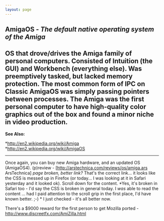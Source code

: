 ```yaml
---
layout: page
---
```


**AmigaOS** - *The default native operating system of the Amiga*
----
OS that drove/drives the Amiga family of personal computers. Consisted of Intuition (the GUI) and Workbench (everything else). Was preemptively tasked, but lacked memory protection. The most common form of IPC on Classic AmigaOS was simply passing pointers between processes. The Amiga was the first personal computer to have high-quality color graphics out of the box and found a minor niche in video production.
----
**See Also:**

*http://en2.wikipedia.org/wiki/Amiga
*http://en2.wikipedia.org/wiki/AmigaOS


----

Once again, you can buy new Amiga hardware, and an updated OS (AmigaOS4). (p)review - [http://arstechnica.com/reviews/os/amiga.ars ArsTechnica] *page broken, better link?* That's the correct link... it looks like the CSS is messed up in Firefox (or today... I was looking at it in Safari yesterday and it looked ok). Scroll down for the content.
*Yes, it's broken in Safari too - I'd say the CSS is broken in general today. I *was* able to read the content ... had I paid attention to the scroll grip in the first place, I'd have known better. ;-) * I just checked - it's all better now.

There's a $9000 reward for the first person to get Mozilla ported - http://www.discreetfx.com/AmiZilla.html
